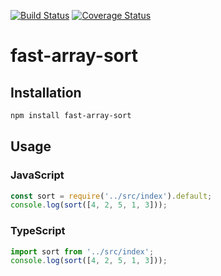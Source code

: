 [![Build Status](https://travis-ci.org/noasax/fast-array-sort.svg?branch=master)](https://travis-ci.org/noasax/fast-array-sort)
[![Coverage Status](https://coveralls.io/repos/github/noasax/fast-array-sort/badge.svg?branch=master)](https://coveralls.io/github/noasax/fast-array-sort?branch=master)

# fast-array-sort

## Installation
```sh
npm install fast-array-sort
```

## Usage

### JavaScript
```javascript
const sort = require('../src/index').default;
console.log(sort([4, 2, 5, 1, 3]));
```

### TypeScript
```typescript
import sort from '../src/index';
console.log(sort([4, 2, 5, 1, 3]));
```
